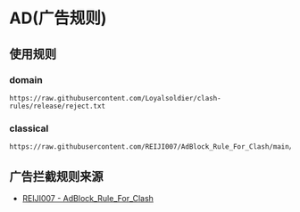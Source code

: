 # AD(广告规则)

## 使用规则
### domain
```
https://raw.githubusercontent.com/Loyalsoldier/clash-rules/release/reject.txt
```

### classical
```
https://raw.githubusercontent.com/REIJI007/AdBlock_Rule_For_Clash/main/adblock_reject.yaml
```

## 广告拦截规则来源
- [REIJI007 - AdBlock_Rule_For_Clash](https://github.com/REIJI007/AdBlock_Rule_For_Clash)
